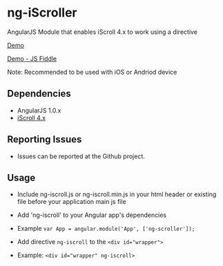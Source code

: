 ng-iScroller
============

AngularJS Module that enables iScroll 4.x to work using a directive

[Demo](http://ibspoof.github.com/demos/ng-iscroll/) 

[Demo - JS Fiddle](http://jsfiddle.net/C7k3d/1/)

Note: Recommended to be used with iOS or Andriod device

Dependencies
------------
- AngularJS 1.0.x
- [iScroll 4.x](https://github.com/cubiq/iscroll)


Reporting Issues
-------------
- Issues can be reported at the Github project.

Usage
---------


* Include ng-iscroll.js or ng-iscroll.min.js in your html header or existing file before your application main js file
* Add 'ng-iscroll' to your Angular app's dependencies
 * Example ```var App = angular.module('App', ['ng-scroller']);```

* Add directive `ng-iscroll` to the ```<div id="wrapper">```
 * Example: ```<div id="wrapper" ng-iscroll>```
	

